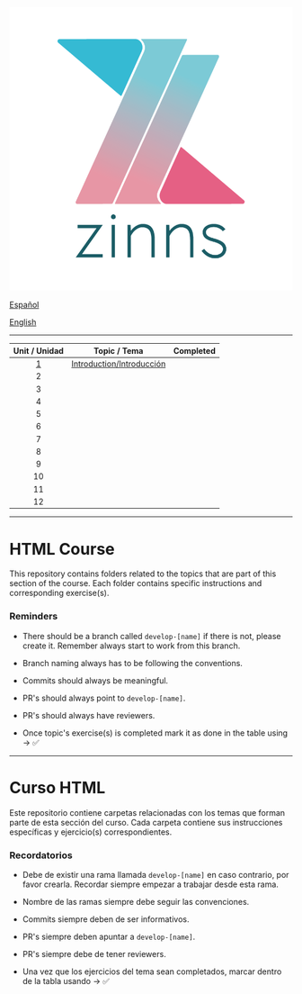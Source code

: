 ![zinns.io](zinns.png)

[Español](#curso-html)

[English](#html-course)

---

|   Unit / Unidad    |                Topic / Tema                | Completed |
| :----------------: | :----------------------------------------: | :-------: |
| [1](./01/intro.md) | [Introduction/Introducción](./01/intro.md) |           |
|         2          |                                            |           |
|         3          |                                            |           |
|         4          |                                            |           |
|         5          |                                            |           |
|         6          |                                            |           |
|         7          |                                            |           |
|         8          |                                            |           |
|         9          |                                            |           |
|         10         |                                            |           |
|         11         |                                            |           |
|         12         |                                            |           |

---

# HTML Course

This repository contains folders related to the topics that are part of this section of the course. Each folder contains specific instructions and corresponding exercise(s).

### Reminders

- There should be a branch called `develop-[name]` if there is not, please create it. Remember always start to work from this branch.

- Branch naming always has to be following the conventions.

- Commits should always be meaningful.

- PR's should always point to `develop-[name]`.

- PR's should always have reviewers.

- Once topic's exercise(s) is completed mark it as done in the table using -> ✅

---

# Curso HTML

Este repositorio contiene carpetas relacionadas con los temas que forman parte de esta sección del curso. Cada carpeta contiene sus instrucciones específicas y ejercicio(s) correspondientes.

### Recordatorios

- Debe de existir una rama llamada `develop-[name]` en caso contrario, por favor crearla. Recordar siempre empezar a trabajar desde esta rama.

- Nombre de las ramas siempre debe seguir las convenciones.

- Commits siempre deben de ser informativos.

- PR's siempre deben apuntar a `develop-[name]`.

- PR's siempre debe de tener reviewers.

- Una vez que los ejercicios del tema sean completados, marcar dentro de la tabla usando -> ✅
